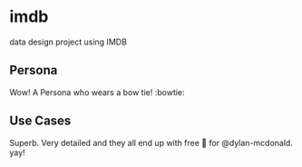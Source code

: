# imdb
data design project using IMDB

## Persona
Wow! A Persona who wears a bow tie! :bowtie:

## Use Cases
Superb. Very detailed and they all end up with free :beers: for @dylan-mcdonald. yay!
